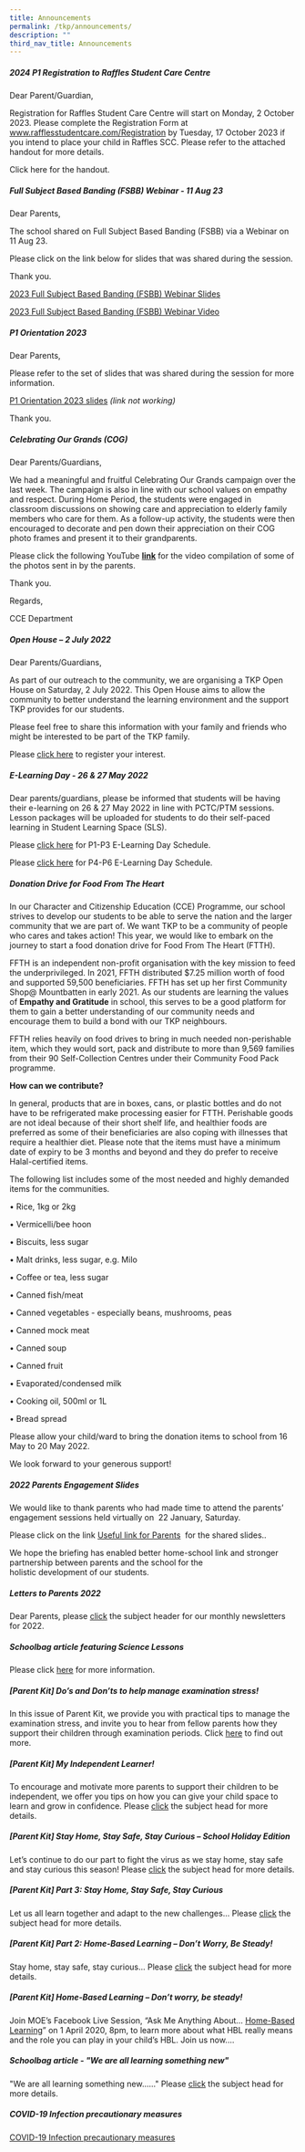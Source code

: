 ```yaml
---
title: Announcements
permalink: /tkp/announcements/
description: ""
third_nav_title: Announcements
---
```

##### 2024 P1 Registration to Raffles Student Care Centre

Dear Parent/Guardian,

Registration for Raffles Student Care Centre will start on Monday, 2 October 2023. Please complete the Registration Form at www.rafflesstudentcare.com/Registration by Tuesday, 17 October 2023 if you intend to place your child in Raffles SCC. Please refer to the attached handout for more details.

Click here for the handout.

##### Full Subject Based Banding (FSBB) Webinar  -  11 Aug 23

Dear Parents,

The school shared on Full Subject Based Banding (FSBB) via a Webinar on 11 Aug 23. 
 
Please click on the link below  for slides that was shared during the session.  
    
Thank you.

[2023 Full Subject Based Banding (FSBB) Webinar Slides](/files/2023%20full%20subject%20based%20banding(fsbb)webinar%20_11%20august%202023_pdf.pdf)

[2023 Full Subject Based Banding (FSBB) Webinar Video](https://drive.google.com/file/d/1grba3jCyeEG7J-GdOK_-Th3XHd2_4xz5/view?usp=sharing)



##### P1 Orientation 2023

Dear Parents,  
  
Please refer to the set of slides that was shared during the session for more information.  
  
[P1 Orientation 2023 slides](https://tanjongkatongpri-moe-edu-sg-admin.cwp.sg/tkp/Dear%20Parents,%20%20Please%20refer%20to%20the%20set%20of%20slides%20that%20was%20shared%20during%20the%20session%20for%20more%20information.%20%20P1%20Orientation%202023%20slides%20%20Thank%20you.)  *(link not working)*
  
Thank you.

##### Celebrating Our Grands (COG)

Dear Parents/Guardians,

We had a meaningful and fruitful Celebrating Our Grands campaign over the last week. The campaign is also in line with our school values on empathy and respect. During Home Period, the students were engaged in classroom discussions on showing care and appreciation to elderly family members who care for them. As a follow-up activity, the students were then encouraged to decorate and pen down their appreciation on their COG photo frames and present it to their grandparents. 

Please click the following YouTube [**link**](https://youtu.be/HoqotRiH9js) for the video compilation of some of the photos sent in by the parents. 

Thank you.

Regards,

CCE Department

##### Open House – 2 July 2022

Dear Parents/Guardians,

As part of our outreach to the community, we are organising a TKP Open House on Saturday, 2 July 2022. This Open House aims to allow the community to better understand the learning environment and the support TKP provides for our students.

Please feel free to share this information with your family and friends who might be interested to be part of the TKP family.

Please [click here](https://form.gov.sg/#!/6271e2672f94820012af9121) to register your interest.

##### E-Learning Day - 26 & 27 May 2022

Dear parents/guardians, please be informed that students will be having their e-learning on 26 & 27 May 2022 in line with PCTC/PTM sessions. Lesson packages will be uploaded for students to do their self-paced learning in Student Learning Space (SLS).

Please [click here](http://tanjongkatongpri-moe-edu-sg-admin.cwp.sg/qql/slot/u742/Announcements/2022/E-Learning%20Day%20Schedule_Pri%201%20-%20Pri%203Updated%2021%20May%2022.docx) for P1-P3 E-Learning Day Schedule.

Please [click here](http://tanjongkatongpri-moe-edu-sg-admin.cwp.sg/qql/slot/u742/Announcements/2022/E-Learning%20Day%20Schedule_Pri%204%20-%20Pri%206Updated%2021%20May%2022.docx) for P4-P6 E-Learning Day Schedule.

##### Donation Drive for Food From The Heart

In our Character and Citizenship Education (CCE) Programme, our school strives to develop our students to be able to serve the nation and the larger community that we are part of. We want TKP to be a community of people who cares and takes action! This year, we would like to embark on the journey to start a food donation drive for Food From The Heart (FTTH).

FFTH is an independent non-profit organisation with the key mission to feed the underprivileged. In 2021, FFTH distributed $7.25 million worth of food and supported 59,500 beneficiaries. FFTH has set up her first Community Shop@ Mountbatten in early 2021. As our students are learning the values of **Empathy and Gratitude** in school, this serves to be a good platform for them to gain a better understanding of our community needs and encourage them to build a bond with our TKP neighbours.

FFTH relies heavily on food drives to bring in much needed non-perishable item, which they would sort, pack and distribute to more than 9,569 families from their 90 Self-Collection Centres under their Community Food Pack programme.

**How can we contribute?**

In general, products that are in boxes, cans, or plastic bottles and do not have to be refrigerated make processing easier for FTTH. Perishable goods are not ideal because of their short shelf life, and healthier foods are preferred as some of their beneficiaries are also coping with illnesses that require a healthier diet. Please note that the items must have a minimum date of expiry to be 3 months and beyond and they do prefer to receive Halal-certified items.

The following list includes some of the most needed and highly demanded items for the communities.

• Rice, 1kg or 2kg

• Vermicelli/bee hoon

• Biscuits, less sugar

• Malt drinks, less sugar, e.g. Milo

• Coffee or tea, less sugar

• Canned fish/meat

• Canned vegetables - especially beans, mushrooms, peas

• Canned mock meat

• Canned soup

• Canned fruit

• Evaporated/condensed milk

• Cooking oil, 500ml or 1L

• Bread spread

Please allow your child/ward to bring the donation items to school from 16 May to 20 May 2022.

We look forward to your generous support!

##### 2022 Parents Engagement Slides

We would like to thank parents who had made time to attend the parents’ engagement sessions held virtually on  22 January, Saturday.

Please click on the link [Useful link for Parents](/useful-information/parents/useful-links-for-parents)  for the shared slides.. 

We hope the briefing has enabled better home-school link and stronger partnership between parents and the school for the holistic development of our students. 

##### Letters to Parents 2022

Dear Parents, please [click](/tkp/announcements/letters-to-parents-2022) the subject header for our monthly newsletters for 2022.

##### Schoolbag article featuring Science Lessons

Please click [here](/tkp/announcements/schoolbag-article-featuring-science-lessons) for more information.

##### \[Parent Kit\] Do’s and Don’ts to help manage examination stress!

In this issue of Parent Kit, we provide you with practical tips to manage the examination stress, and invite you to hear from fellow parents how they support their children through examination periods. Click [here](/useful-information/parents/parent-kit/parent-kit-do-s-and-don-ts-to-help-manage-examination-stress) to find out more.

##### \[Parent Kit\] My Independent Learner!

To encourage and motivate more parents to support their children to be independent, we offer you tips on how you can give your child space to learn and grow in confidence. Please [click](/useful-information/parents/parent-kit/parent-kit-my-independent-learner) the subject head for more details.

##### \[Parent Kit\] Stay Home, Stay Safe, Stay Curious – School Holiday Edition

Let’s continue to do our part to fight the virus as we stay home, stay safe and stay curious this season! Please [click](/useful-information/parents/parent-kit/parent-kit-stay-home-stay-safe-stay-curious-school-holiday-edition) the subject head for more details.

##### \[Parent Kit\] Part 3: Stay Home, Stay Safe, Stay Curious

Let us all learn together and adapt to the new challenges... Please [click](/useful-information/parents/parent-kit/parent-kit-part-3-stay-home-stay-safe-stay-curious) the subject head for more details.

##### \[Parent Kit\] Part 2: Home-Based Learning – Don’t Worry, Be Steady!

Stay home, stay safe, stay curious... Please [click](/useful-information/parents/parent-kit/parent-kit-part-2-home-based-learning-don-t-worry-be-steady) the subject head for more details.

##### \[Parent Kit\] Home-Based Learning – Don’t worry, be steady!

Join MOE’s Facebook Live Session, “Ask Me Anything About… [Home-Based Learning](/useful-information/parents/parent-kit/parent-kit-home-based-learning-don-t-worry-be-steady)” on 1 April 2020, 8pm, to learn more about what HBL really means and the role you can play in your child’s HBL. Join us now....

##### Schoolbag article - "We are all learning something new"

"We are all learning something new......" Please [click](/tkp/announcements/schoolbag-article-we-are-all-learning-something-new) the subject head for more details.

##### COVID-19 Infection precautionary measures

[COVID-19 Infection precautionary measures](/tkp/announcements/covid-19-infection-precautionary-measures)